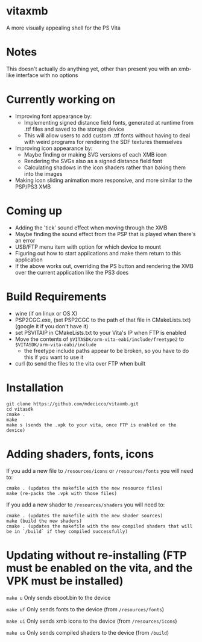 # vitaxmb
A more visually appealing shell for the PS Vita

# Notes
This doesn't actually do anything yet, other than present you with an xmb-like interface with no options

# Currently working on
- Improving font appearance by:
  - Implementing signed distance field fonts, generated at runtime from .ttf files and saved to the storage device
  - This will allow users to add custom .ttf fonts without having to deal with weird programs for rendering the SDF textures themselves
- Improving icon appearance by:
  - Maybe finding or making SVG versions of each XMB icon
  - Rendering the SVGs also as a signed distance field font
  - Calculating shadows in the icon shaders rather than baking them into the images
- Making icon sliding animation more responsive, and more similar to the PSP/PS3 XMB

# Coming up
- Adding the 'tick' sound effect when moving through the XMB
- Maybe finding the sound effect from the PSP that is played when there's an error
- USB/FTP menu item with option for which device to mount
- Figuring out how to start applications and make them return to this application
- If the above works out, overriding the PS button and rendering the XMB over the current application like the PS3 does

# Build Requirements
- wine (if on linux or OS X)
- PSP2CGC.exe, (set PSP2CGC to the path of that file in CMakeLists.txt) (google it if you don't have it)
- set PSVITAIP in CMakeLists.txt to your Vita's IP when FTP is enabled
- Move the contents of `$VITASDK/arm-vita-eabi/include/freetype2` to `$VITASDK/arm-vita-eabi/include`
  - the freetype include paths appear to be broken, so you have to do this if you want to use it
- curl (to send the files to the vita over FTP when built

# Installation
```
git clone https://github.com/mdecicco/vitaxmb.git
cd vitasdk
cmake .
make
make s (sends the .vpk to your vita, once FTP is enabled on the device)
```

# Adding shaders, fonts, icons
If you add a new file to `/resources/icons` or `/resources/fonts` you will need to:
```
cmake . (updates the makefile with the new resource files)
make (re-packs the .vpk with those files)
```

If you add a new shader to `/resources/shaders` you will need to:
```
cmake . (updates the makefile with the new shader sources)
make (build the new shaders)
cmake . (updates the makefile with the new compiled shaders that will be in `/build` if they compiled successfully)
```

# Updating without re-installing (FTP must be enabled on the vita, and the VPK must be installed)
`make u` Only sends eboot.bin to the device

`make uf` Only sends fonts to the device (from `/resources/fonts`)

`make ui` Only sends xmb icons to the device (from `/resources/icons`)

`make us` Only sends compiled shaders to the device (from `/build`)
